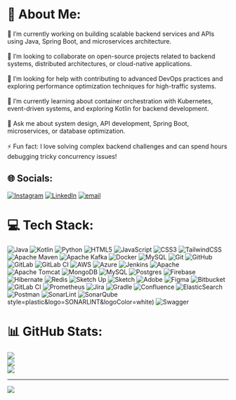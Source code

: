 # 💫 About Me:
🔭 I’m currently working on building scalable backend services and APIs using Java, Spring Boot, and microservices architecture.<br><br>👯 I’m looking to collaborate on open-source projects related to backend systems, distributed architectures, or cloud-native applications.<br><br>🤝 I’m looking for help with contributing to advanced DevOps practices and exploring performance optimization techniques for high-traffic systems.<br><br>🌱 I’m currently learning about container orchestration with Kubernetes, event-driven systems, and exploring Kotlin for backend development.<br><br>💬 Ask me about system design, API development, Spring Boot, microservices, or database optimization.<br><br>⚡ Fun fact: I love solving complex backend challenges and can spend hours debugging tricky concurrency issues!


## 🌐 Socials:
[![Instagram](https://img.shields.io/badge/Instagram-%23E4405F.svg?logo=Instagram&logoColor=white)](https://instagram.com) [![LinkedIn](https://img.shields.io/badge/LinkedIn-%230077B5.svg?logo=linkedin&logoColor=white)](https://linkedin.com/in) [![email](https://img.shields.io/badge/Email-D14836?logo=gmail&logoColor=white)](mailto:amitjavadevelopment@gmail.com) 

# 💻 Tech Stack:
![Java](https://img.shields.io/badge/java-%23ED8B00.svg?style=plastic&logo=openjdk&logoColor=white) ![Kotlin](https://img.shields.io/badge/kotlin-%237F52FF.svg?style=plastic&logo=kotlin&logoColor=white) ![Python](https://img.shields.io/badge/python-3670A0?style=plastic&logo=python&logoColor=ffdd54) ![HTML5](https://img.shields.io/badge/html5-%23E34F26.svg?style=plastic&logo=html5&logoColor=white) ![JavaScript](https://img.shields.io/badge/javascript-%23323330.svg?style=plastic&logo=javascript&logoColor=%23F7DF1E) ![CSS3](https://img.shields.io/badge/css3-%231572B6.svg?style=plastic&logo=css3&logoColor=white) ![TailwindCSS](https://img.shields.io/badge/tailwindcss-%2338B2AC.svg?style=plastic&logo=tailwind-css&logoColor=white) ![Apache Maven](https://img.shields.io/badge/Apache%20Maven-C71A36?style=plastic&logo=Apache%20Maven&logoColor=white) ![Apache Kafka](https://img.shields.io/badge/Apache%20Kafka-000?style=plastic&logo=apachekafka) ![Docker](https://img.shields.io/badge/docker-%230db7ed.svg?style=plastic&logo=docker&logoColor=white) ![MySQL](https://img.shields.io/badge/mysql-4479A1.svg?style=plastic&logo=mysql&logoColor=white) ![Git](https://img.shields.io/badge/git-%23F05033.svg?style=plastic&logo=git&logoColor=white) ![GitHub](https://img.shields.io/badge/github-%23121011.svg?style=plastic&logo=github&logoColor=white) ![GitLab](https://img.shields.io/badge/gitlab-%23181717.svg?style=plastic&logo=gitlab&logoColor=white) ![GitLab CI](https://img.shields.io/badge/gitlab%20CI-%23181717.svg?style=plastic&logo=gitlab&logoColor=white) ![AWS](https://img.shields.io/badge/AWS-%23FF9900.svg?style=plastic&logo=amazon-aws&logoColor=white) ![Azure](https://img.shields.io/badge/azure-%230072C6.svg?style=plastic&logo=microsoftazure&logoColor=white) ![Jenkins](https://img.shields.io/badge/jenkins-%232C5263.svg?style=plastic&logo=jenkins&logoColor=white) ![Apache](https://img.shields.io/badge/apache-%23D42029.svg?style=plastic&logo=apache&logoColor=white) ![Apache Tomcat](https://img.shields.io/badge/apache%20tomcat-%23F8DC75.svg?style=plastic&logo=apache-tomcat&logoColor=black) ![MongoDB](https://img.shields.io/badge/MongoDB-%234ea94b.svg?style=plastic&logo=mongodb&logoColor=white) ![MySQL](https://img.shields.io/badge/mysql-4479A1.svg?style=plastic&logo=mysql&logoColor=white) ![Postgres](https://img.shields.io/badge/postgres-%23316192.svg?style=plastic&logo=postgresql&logoColor=white) ![Firebase](https://img.shields.io/badge/firebase-a08021?style=plastic&logo=firebase&logoColor=ffcd34) ![Hibernate](https://img.shields.io/badge/Hibernate-59666C?style=plastic&logo=Hibernate&logoColor=white) ![Redis](https://img.shields.io/badge/redis-%23DD0031.svg?style=plastic&logo=redis&logoColor=white) ![Sketch Up](https://img.shields.io/badge/SketchUp-005F9E?style=plastic&logo=sketchup&logoColor=white) ![Sketch](https://img.shields.io/badge/Sketch-FFB387?style=plastic&logo=sketch&logoColor=black) ![Adobe](https://img.shields.io/badge/adobe-%23FF0000.svg?style=plastic&logo=adobe&logoColor=white) ![Figma](https://img.shields.io/badge/figma-%23F24E1E.svg?style=plastic&logo=figma&logoColor=white) ![Bitbucket](https://img.shields.io/badge/bitbucket-%230047B3.svg?style=plastic&logo=bitbucket&logoColor=white) ![GitLab CI](https://img.shields.io/badge/gitlab%20CI-%23181717.svg?style=plastic&logo=gitlab&logoColor=white) ![Prometheus](https://img.shields.io/badge/Prometheus-E6522C?style=plastic&logo=Prometheus&logoColor=white) ![Jira](https://img.shields.io/badge/jira-%230A0FFF.svg?style=plastic&logo=jira&logoColor=white) ![Gradle](https://img.shields.io/badge/Gradle-02303A.svg?style=plastic&logo=Gradle&logoColor=white) ![Confluence](https://img.shields.io/badge/confluence-%23172BF4.svg?style=plastic&logo=confluence&logoColor=white) ![ElasticSearch](https://img.shields.io/badge/-ElasticSearch-005571?style=plastic&logo=elasticsearch) ![Postman](https://img.shields.io/badge/Postman-FF6C37?style=plastic&logo=postman&logoColor=white) ![SonarLint](https://img.shields.io/badge/SonarLint-CB2029?style=plastic&logo=SONARLINT&logoColor=white) ![SonarQube](https://img.shields.io/badge/SonarQube-black?style=plastic&logo=sonarqube&logoColor=4E9BCD)
style=plastic&logo=SONARLINT&logoColor=white) ![Swagger](https://img.shields.io/badge/SonarQube-black?style=plastic&logo=sonarqube&logoColor=4E9BCD)
# 📊 GitHub Stats:
![](https://github-readme-stats.vercel.app/api?username=A-U-7&theme=radical&hide_border=false&include_all_commits=true&count_private=false)<br/>
![](https://nirzak-streak-stats.vercel.app/?user=A-U-7&theme=radical&hide_border=false)<br/>
![](https://github-readme-stats.vercel.app/api/top-langs/?username=A-U-7&theme=radical&hide_border=false&include_all_commits=true&count_private=false&layout=compact)

---
[![](https://visitcount.itsvg.in/api?id=A-U-7&icon=0&color=0)](https://visitcount.itsvg.in)

<!-- Proudly created with GPRM ( https://gprm.itsvg.in ) -->
